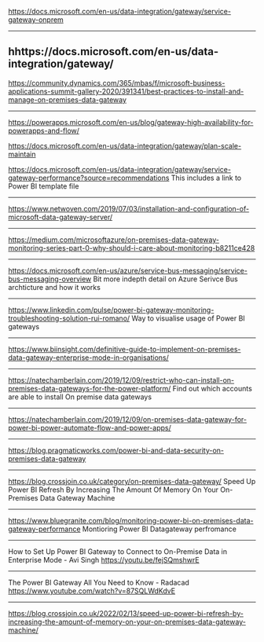 https://docs.microsoft.com/en-us/data-integration/gateway/service-gateway-onprem

---

hhttps://docs.microsoft.com/en-us/data-integration/gateway/
---

https://community.dynamics.com/365/mbas/f/microsoft-business-applications-summit-gallery-2020/391341/best-practices-to-install-and-manage-on-premises-data-gateway

---

https://powerapps.microsoft.com/en-us/blog/gateway-high-availability-for-powerapps-and-flow/

https://docs.microsoft.com/en-us/data-integration/gateway/plan-scale-maintain

https://docs.microsoft.com/en-us/data-integration/gateway/service-gateway-performance?source=recommendations
This includes a link to Power BI template file

---

https://www.netwoven.com/2019/07/03/installation-and-configuration-of-microsoft-data-gateway-server/

---

https://medium.com/microsoftazure/on-premises-data-gateway-monitoring-series-part-0-why-should-i-care-about-monitoring-b8211ce428

---

https://docs.microsoft.com/en-us/azure/service-bus-messaging/service-bus-messaging-overview
Bit more indepth detail on Azure Serivce Bus archticture and how it works

---
https://www.linkedin.com/pulse/power-bi-gateway-monitoring-troubleshooting-solution-rui-romano/
Way to visualise usage of Power BI gateways

---
https://www.biinsight.com/definitive-guide-to-implement-on-premises-data-gateway-enterprise-mode-in-organisations/

---
https://natechamberlain.com/2019/12/09/restrict-who-can-install-on-premises-data-gateways-for-the-power-platform/
Find out which accounts are able to install On premise data gateways

---
https://natechamberlain.com/2019/12/09/on-premises-data-gateway-for-power-bi-power-automate-flow-and-power-apps/


---
https://blog.pragmaticworks.com/power-bi-and-data-security-on-premises-data-gateway

---
https://blog.crossjoin.co.uk/category/on-premises-data-gateway/
Speed Up Power BI Refresh By Increasing The Amount Of Memory On Your On-Premises Data Gateway Machine

---
https://www.bluegranite.com/blog/monitoring-power-bi-on-premises-data-gateway-performance
Montioring Power BI Datagateway perfromance

---
How to Set Up Power BI Gateway to Connect to On-Premise Data in Enterprise Mode  - Avi Singh
https://youtu.be/fejSQmshwrE

---
The Power BI Gateway All You Need to Know - Radacad
https://www.youtube.com/watch?v=87SQLWdKdvE

---
https://blog.crossjoin.co.uk/2022/02/13/speed-up-power-bi-refresh-by-increasing-the-amount-of-memory-on-your-on-premises-data-gateway-machine/
